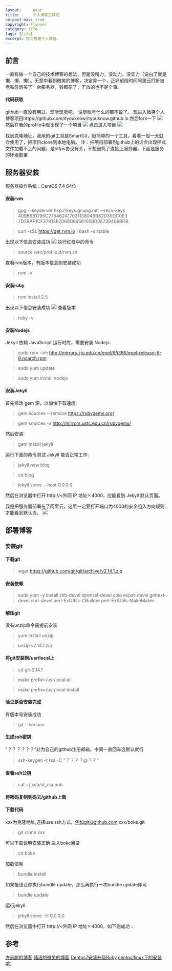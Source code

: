 ```yaml
---
layout:     post
title:      个人博客生成记
no-post-nav: true
copyright: flyever
category: life
tags: [life]
excerpt: 学习搭建个人博客。	
---
```


## 前言
一直有做一个自己的技术博客的想法，但是没精力，没动力，没实力（说白了就是懒、懒、懒）。无意中看到微笑的博客，决定弄一个，正好前段时间阿里云打折被老铁忽悠买了一台服务器，钱都花了，干放的也不是个事。
#### 代码获取
github一直没有用过，现学现卖吧。
注册账号什么的都不说了。
现进入微笑个人博客项目https://github.com/ityouknow/ityouknow.github.io
然后fork一下
![](http://www.imperial5cloud.com/assets/images/2018/gerenboke/gerenboke-1.png)
然后在我的profile中就出现了一个项目
![](http://www.imperial5cloud.com/assets/images/2018/gerenboke/gerenboke-2.png)
点击进入项目
![](http://www.imperial5cloud.com/assets/images/2018/gerenboke/gerenboke-3.png)

找到克隆地址，我用的git工具是SmartGit，挺简单的一个工具，看看一般一天就会使用了，把项目clone到本地电脑。
注：把项目部署到github上的话会出现样式文件加载不上的问题，是https协议有关，不想鼓捣了直接上服务器，下面是服务的环境部署
## 服务器安装
服务器操作系统：CentOS 7.4 64位

#### 安装rvm

>gpg --keyserver hkp://keys.gnupg.net --recv-keys 409B6B1796C275462A1703113804BB82D39DC0E3 7D2BAF1CF37B13E2069D6956105BD0E739499BDB

>curl -sSL https://get.rvm.io | bash -s stable

出现以下信息安装成功
![](http://www.imperial5cloud.com/assets/images/2018/gerenboke/gerenboke-4.png)
执行红框中的命令
>source /etc/profile.d/rvm.sh

查看rvm版本，有版本信息则安装成功
>rvm -v

#### 安装ruby
>rvm install 2.5

出现以下信息安装成功
![](http://www.imperial5cloud.com/assets/images/2018/gerenboke/gerenboke-5.png)
查看版本
>ruby -v

#### 安装Nodejs

Jekyll 依赖 JavaScript 运行时库，需要安装 Nodejs:
>sudo rpm -ivh http://mirrors.zju.edu.cn/epel/6/i386/epel-release-6-8.noarch.rpm

>sudo yum update

>sudo yum install nodejs

#### 安装Jekyll

首先修改 gem 源，以加快下载速度:
>gem sources --remove https://rubygems.org/

>gem sources -a http://mirrors.ustc.edu.cn/rubygems/

然后安装:
>gem install jekyll

运行下面的命令测试 Jekyll 能否正常工作:
>jekyll new blog

>cd blog

>jekyll serve --host 0.0.0.0

然后在浏览器中打开 http://<外网 IP 地址>:4000，应能看到 Jekyll 默认页面。

我是把服务器部署在了阿里云，这里一定要打开端口为4000的安全组入方向规则才能看到默认页。
![](http://www.imperial5cloud.com/assets/images/2018/gerenboke/gerenboke-6.png)

## 部署博客
### 安装git
#### 下载git
>wget https://github.com/git/git/archive/v2.14.1.zip

#### 安装依赖
>sudo yum -y install zlib-devel openssl-devel cpio expat-devel gettext-devel curl-devel perl-ExtUtils-CBuilder perl-ExtUtils-MakeMaker

#### 解压git
没有unzip命令需提前安装
>yum install unzip

>unzip v2.14.1.zip

#### 将git安装到/usr/local上
>cd git-2.14.1

>make prefix=/usr/local all

>make prefix=/usr/local install

#### 验证是否安装完成
有版本号安装成功
>git --version

#### 生成ssh密钥
“？？？？？？”处为自己的github注册邮箱，中间一直回车选默认就行
>ssh-keygen -t rsa -C "？？？？@？？"

#### 查看ssh公钥
>cat ~/.ssh/id_rsa.pub

#### 将密码复制到码云/github上面
#### 下载代码
xxx为克隆地址,选择use ssh方式，例如git@github.com:xxx/boke.git
>git clone xxx

可以下载说明安装正确
进入boke目录
>cd boke

加载依赖
>bundle install

如果报错让你执行bundle update，那么再执行一次bundle update即可
>bundle update

运行jekyll
>jekyll serve -H 0.0.0.0

然后在浏览器中打开 http://<外网 IP 地址>:4000，如下则成功：





## 参考
[方志鹏的博客](https://blog.csdn.net/forezp/article/details/83056108)
[纯洁的微笑的博客](https://blog.csdn.net/ityouknow/article/details/82782963)
[Centos7安装升级Ruby](https://blog.csdn.net/qq_26440803/article/details/82717244)
[centos/linux下的安装git](https://www.cnblogs.com/lonecloud/p/7399804.html)

